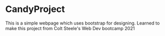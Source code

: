 # CandyProject
This is a simple webpage which uses bootstrap for designing.
Learned to make this project from Colt Steele's Web Dev bootcamp 2021
